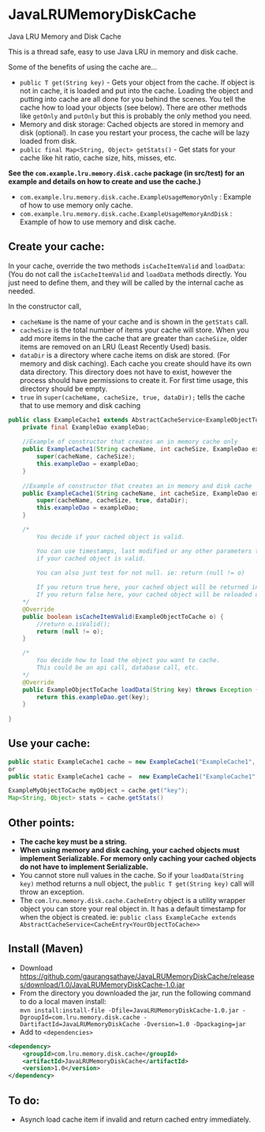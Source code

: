 # JavaLRUMemoryDiskCache

Java LRU Memory and Disk Cache

This is a thread safe, easy to use Java LRU in memory and disk cache.  

Some of the benefits of using the cache are...  
* `public T get(String key)` - Gets your object from the cache.  If object is not in cache, it is loaded and put into the cache. Loading the object and putting into cache are all done for you behind the scenes. You tell the cache how to load your objects (see below).  There are other methods like `getOnly` and `putOnly` but this is probably the only method you need.
* Memory and disk storage: Cached objects are stored in memory and disk (optional). In case you restart your process, the cache will be lazy loaded from disk.
* `public final Map<String, Object> getStats()` - Get stats for your cache like hit ratio, cache size, hits, misses, etc.

**See the `com.example.lru.memory.disk.cache` package (in src/test) for an example and details on how to create and use the cache.)**  
* `com.example.lru.memory.disk.cache.ExampleUsageMemoryOnly` : Example of how to use memory only cache.
* `com.example.lru.memory.disk.cache.ExampleUsageMemoryAndDisk` : Example of how to use memory and disk cache.

## Create your cache:  

In your cache, override the two methods `isCacheItemValid` and `loadData`: (You do not call the `isCacheItemValid` and `loadData` methods directly.  You just need to define them, and they will be called by the internal cache as needed.  

In the constructor call,  
* `cacheName` is the name of your cache and is shown in the `getStats` call.  
* `cacheSize` is the total number of items your cache will store.  When you add more items in the the cache that are greater than `cacheSize`, older items are removed on an LRU (Least Recently Used) basis.  
* `dataDir` is a directory where cache items on disk are stored. (For memory and disk caching).  Each cache you create should have its own data directory.  This directory does not have to exist, however the process should have permissions to create it.  For first time usage, this directory should be empty.
* `true` in `super(cacheName, cacheSize, true, dataDir);` tells the cache that to use memory and disk caching

```java
public class ExampleCache1 extends AbstractCacheService<ExampleObjectToCache>{   
    private final ExampleDao exampleDao;
    
    //Example of constructor that creates an in memory cache only
    public ExampleCache1(String cacheName, int cacheSize, ExampleDao exampleDao) throws Exception{
        super(cacheName, cacheSize);
        this.exampleDao = exampleDao;
    }
    
    //Example of constructor that creates an in memory and disk cache
    public ExampleCache1(String cacheName, int cacheSize, ExampleDao exampleDao, String dataDir) throws Exception {
        super(cacheName, cacheSize, true, dataDir);
        this.exampleDao = exampleDao;
    }

    /*
        You decide if your cached object is valid.

        You can use timestamps, last modified or any other parameters to determine
        if your cached object is valid.
    
        You can also just test for not null. ie: return (null != o)

        If you return true here, your cached object will be returned in the 'get' call.
        If you return false here, your cached object will be reloaded using your 'loadData' method.
    */
    @Override
    public boolean isCacheItemValid(ExampleObjectToCache o) {
        //return o.isValid();        
        return (null != o);
    }

    /*
        You decide how to load the object you want to cache.
        This could be an api call, database call, etc.
    */
    @Override
    public ExampleObjectToCache loadData(String key) throws Exception {
        return this.exampleDao.get(key);
    }
    
}
```

## Use your cache:  
```java
public static ExampleCache1 cache = new ExampleCache1("ExampleCache1", 10000); //memory only
or
public static ExampleCache1 cache =  new ExampleCache1("ExampleCache1", 50000, new ExampleDao(), "/my/datadir/exampleCache1"); //memory and disk

ExampleMyObjectToCache myObject = cache.get("key");
Map<String, Object> stats = cache.getStats()
```

## Other points:  
* **The cache key must be a string.**
* **When using memory and disk caching, your cached objects must implement Serializable.  For memory only caching your cached objects do not have to implement Serializable.**
* You cannot store null values in the cache. So if your `loadData(String key)` method returns a null object, the `public T get(String key)` call will throw an exception.  
* The `com.lru.memory.disk.cache.CacheEntry` object is a utility wrapper object you can store your real object in.  It has a default timestamp for when the object is created.  ie: `public class ExampleCache extends AbstractCacheService<CacheEntry<YourObjectToCache>>`

## Install (Maven)
* Download https://github.com/gaurangsathaye/JavaLRUMemoryDiskCache/releases/download/1.0/JavaLRUMemoryDiskCache-1.0.jar
* From the directory you downloaded the jar, run the following command to do a local maven install:  
  `mvn install:install-file -Dfile=JavaLRUMemoryDiskCache-1.0.jar -DgroupId=com.lru.memory.disk.cache -DartifactId=JavaLRUMemoryDiskCache -Dversion=1.0 -Dpackaging=jar`
* Add to `<dependencies>`  
```xml
<dependency>
    <groupId>com.lru.memory.disk.cache</groupId>
    <artifactId>JavaLRUMemoryDiskCache</artifactId>
    <version>1.0</version>
</dependency>
```

## To do:
* Asynch load cache item if invalid and return cached entry immediately.
